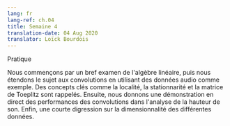 ```yaml
---
lang: fr
lang-ref: ch.04
title: Semaine 4
translation-date: 04 Aug 2020
translator: Loïck Bourdois
---
```


<!--
## Practicum

We start with a brief review of linear algebra and then extend the topic to convolutions using audio data as an example. Key concepts like locality, stationarity and Toeplitz matrix are reiterated. Then we give a live demo of convolution performance in pitch analysis. Finally, there is a short digression about the dimensionality of different data.
-->

Pratique

Nous commençons par un bref examen de l'algèbre linéaire, puis nous étendons le sujet aux convolutions en utilisant des données audio comme exemple. Des concepts clés comme la localité, la stationnarité et la matrice de Toeplitz sont rappelés. Ensuite, nous donnons une démonstration en direct des performances des convolutions dans l'analyse de la hauteur de son. Enfin, une courte digression sur la dimensionnalité des différentes données.


